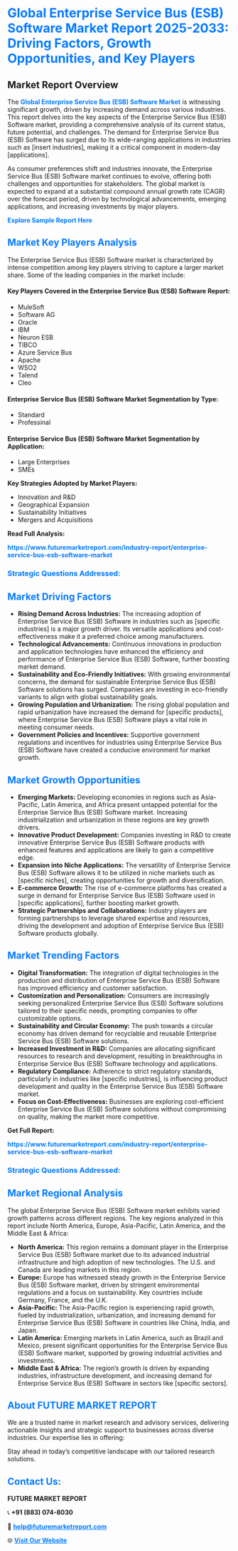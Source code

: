 <h1 style="color: #007BFF;">Global Enterprise Service Bus (ESB) Software Market Report 2025-2033: Driving Factors, Growth Opportunities, and Key Players</h1>

<section id="overview">
<h2>Market Report Overview</h2>
<p>The <a href="https://www.futuremarketreport.com/industry-report/enterprise-service-bus-esb-software-market" style="color: #007BFF; text-decoration: none;"><strong>Global Enterprise Service Bus (ESB) Software Market</strong></a> is witnessing significant growth, driven by increasing demand across various industries. This report delves into the key aspects of the Enterprise Service Bus (ESB) Software market, providing a comprehensive analysis of its current status, future potential, and challenges. The demand for Enterprise Service Bus (ESB) Software has surged due to its wide-ranging applications in industries such as [insert industries], making it a critical component in modern-day [applications].</p>
<p>As consumer preferences shift and industries innovate, the Enterprise Service Bus (ESB) Software market continues to evolve, offering both challenges and opportunities for stakeholders. The global market is expected to expand at a substantial compound annual growth rate (CAGR) over the forecast period, driven by technological advancements, emerging applications, and increasing investments by major players.</p>
</section>

<section id="overview">
<p><a href="https://www.futuremarketreport.com/request-sample/reportId=41000" style="color: #007BFF; text-decoration: none;"><strong>Explore Sample Report Here</strong></a></p>
</section>

<section id="key-players">
<h2 style="color: #007BFF;">Market Key Players Analysis</h2>
<p>The Enterprise Service Bus (ESB) Software market is characterized by intense competition among key players striving to capture a larger market share. Some of the leading companies in the market include:</p>
<h4>Key Players Covered in the Enterprise Service Bus (ESB) Software Report:</h4>
<ul><li>MuleSoft</li><li>Software AG</li><li>Oracle</li><li>IBM</li><li>Neuron ESB</li><li>TIBCO</li><li>Azure Service Bus</li><li>Apache</li><li>WSO2</li><li>Talend</li><li>Cleo</li></ul>
<h4>Enterprise Service Bus (ESB) Software Market Segmentation by Type:</h4>
<ul><li>Standard</li><li>Professinal</li></ul>

<h4>Enterprise Service Bus (ESB) Software Market Segmentation by Application:</h4>
<ul><li>Large Enterprises</li><li>SMEs</li></ul>
<p><strong>Key Strategies Adopted by Market Players:</strong></p>
<ul>
<li>Innovation and R&D</li>
<li>Geographical Expansion</li>
<li>Sustainability Initiatives</li>
<li>Mergers and Acquisitions</li>
</ul>
</section>

<section>
<p><strong>Read Full Analysis: </strong></p><a href="https://www.futuremarketreport.com/industry-report/enterprise-service-bus-esb-software-market" style="color: #007BFF; text-decoration: none;"><strong>https://www.futuremarketreport.com/industry-report/enterprise-service-bus-esb-software-market</strong></a>
<h3 style="color: #007BFF;">Strategic Questions Addressed:</h3>
</section>

<section id="driving-factors">
<h2 style="color: #007BFF;">Market Driving Factors</h2>
<ul>
<li><strong>Rising Demand Across Industries:</strong> The increasing adoption of Enterprise Service Bus (ESB) Software in industries such as [specific industries] is a major growth driver. Its versatile applications and cost-effectiveness make it a preferred choice among manufacturers.</li>
<li><strong>Technological Advancements:</strong> Continuous innovations in production and application technologies have enhanced the efficiency and performance of Enterprise Service Bus (ESB) Software, further boosting market demand.</li>
<li><strong>Sustainability and Eco-Friendly Initiatives:</strong> With growing environmental concerns, the demand for sustainable Enterprise Service Bus (ESB) Software solutions has surged. Companies are investing in eco-friendly variants to align with global sustainability goals.</li>
<li><strong>Growing Population and Urbanization:</strong> The rising global population and rapid urbanization have increased the demand for [specific products], where Enterprise Service Bus (ESB) Software plays a vital role in meeting consumer needs.</li>
<li><strong>Government Policies and Incentives:</strong> Supportive government regulations and incentives for industries using Enterprise Service Bus (ESB) Software have created a conducive environment for market growth.</li>
</ul>
</section>

<section id="growth-opportunities">
<h2 style="color: #007BFF;">Market Growth Opportunities</h2>
<ul>
<li><strong>Emerging Markets:</strong> Developing economies in regions such as Asia-Pacific, Latin America, and Africa present untapped potential for the Enterprise Service Bus (ESB) Software market. Increasing industrialization and urbanization in these regions are key growth drivers.</li>
<li><strong>Innovative Product Development:</strong> Companies investing in R&D to create innovative Enterprise Service Bus (ESB) Software products with enhanced features and applications are likely to gain a competitive edge.</li>
<li><strong>Expansion into Niche Applications:</strong> The versatility of Enterprise Service Bus (ESB) Software allows it to be utilized in niche markets such as [specific niches], creating opportunities for growth and diversification.</li>
<li><strong>E-commerce Growth:</strong> The rise of e-commerce platforms has created a surge in demand for Enterprise Service Bus (ESB) Software used in [specific applications], further boosting market growth.</li>
<li><strong>Strategic Partnerships and Collaborations:</strong> Industry players are forming partnerships to leverage shared expertise and resources, driving the development and adoption of Enterprise Service Bus (ESB) Software products globally.</li>
</ul>
</section>

<section id="trending-factors">
<h2 style="color: #007BFF;">Market Trending Factors</h2>
<ul>
<li><strong>Digital Transformation:</strong> The integration of digital technologies in the production and distribution of Enterprise Service Bus (ESB) Software has improved efficiency and customer satisfaction.</li>
<li><strong>Customization and Personalization:</strong> Consumers are increasingly seeking personalized Enterprise Service Bus (ESB) Software solutions tailored to their specific needs, prompting companies to offer customizable options.</li>
<li><strong>Sustainability and Circular Economy:</strong> The push towards a circular economy has driven demand for recyclable and reusable Enterprise Service Bus (ESB) Software solutions.</li>
<li><strong>Increased Investment in R&D:</strong> Companies are allocating significant resources to research and development, resulting in breakthroughs in Enterprise Service Bus (ESB) Software technology and applications.</li>
<li><strong>Regulatory Compliance:</strong> Adherence to strict regulatory standards, particularly in industries like [specific industries], is influencing product development and quality in the Enterprise Service Bus (ESB) Software market.</li>
<li><strong>Focus on Cost-Effectiveness:</strong> Businesses are exploring cost-efficient Enterprise Service Bus (ESB) Software solutions without compromising on quality, making the market more competitive.</li>
</ul>
</section>

<section>
<p><strong>Get Full Report: </strong></p><a href="https://www.futuremarketreport.com/industry-report/enterprise-service-bus-esb-software-market" style="color: #007BFF; text-decoration: none;"><strong>https://www.futuremarketreport.com/industry-report/enterprise-service-bus-esb-software-market</strong></a>
<h3 style="color: #007BFF;">Strategic Questions Addressed:</h3>
</section>


<section id="regional-analysis">
<h2 style="color: #007BFF;">Market Regional Analysis</h2>
<p>The global Enterprise Service Bus (ESB) Software market exhibits varied growth patterns across different regions. The key regions analyzed in this report include North America, Europe, Asia-Pacific, Latin America, and the Middle East & Africa:</p>
<ul>
<li><strong>North America:</strong> This region remains a dominant player in the Enterprise Service Bus (ESB) Software market due to its advanced industrial infrastructure and high adoption of new technologies. The U.S. and Canada are leading markets in this region.</li>
<li><strong>Europe:</strong> Europe has witnessed steady growth in the Enterprise Service Bus (ESB) Software market, driven by stringent environmental regulations and a focus on sustainability. Key countries include Germany, France, and the U.K.</li>
<li><strong>Asia-Pacific:</strong> The Asia-Pacific region is experiencing rapid growth, fueled by industrialization, urbanization, and increasing demand for Enterprise Service Bus (ESB) Software in countries like China, India, and Japan.</li>
<li><strong>Latin America:</strong> Emerging markets in Latin America, such as Brazil and Mexico, present significant opportunities for the Enterprise Service Bus (ESB) Software market, supported by growing industrial activities and investments.</li>
<li><strong>Middle East & Africa:</strong> The region’s growth is driven by expanding industries, infrastructure development, and increasing demand for Enterprise Service Bus (ESB) Software in sectors like [specific sectors].</li>
</ul>
</section>

<footer>
<h2 style="color: #007BFF;">About FUTURE MARKET REPORT</h2>
<p>We are a trusted name in market research and advisory services, delivering actionable insights and strategic support to businesses across diverse industries. Our expertise lies in offering:</p>

<p>Stay ahead in today’s competitive landscape with our tailored research solutions.</p>

<h2 style="color: #007BFF;">Contact Us:</h2>
<p><strong>FUTURE MARKET REPORT</strong></p>
<p>📞 <strong>+91 (883) 074-8030</strong></p>
<p>📧 <strong><a href="mailto:help@futuremarketreport.com" style="color: #007BFF;">help@futuremarketreport.com</a></strong></p>
<p>🌐 <strong><a href="https://www.futuremarketreport.com/" style="color: #007BFF;">Visit Our Website</a></strong></p>
</footer>